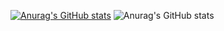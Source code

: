 [![Anurag's GitHub stats](https://github-readme-stats.vercel.app/api?username=maloun96)](https://github.com/anuraghazra/github-readme-stats)
![Anurag's GitHub stats](https://github-readme-stats.vercel.app/api?username=maloun96&count_private=true&show_icons=true&theme=radical)
